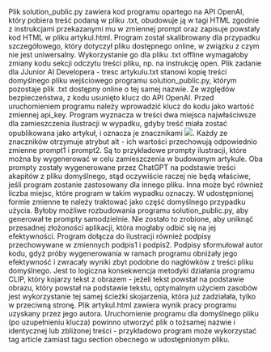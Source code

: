 Plik solution_public.py zawiera kod programu opartego na API OpenAI, który pobiera treść podaną w pliku .txt, obudowuje ją w tagi HTML zgodnie z instrukcjami przekazanymi mu w zmiennej prompt oraz zapisuje powstały kod HTML w pliku artykul.html.
Program został skalibrowany dla przypadku szczegółowego, który dotyczył pliku dostępnego online, w związku z czym nie jest uniwersalny. Wykorzystanie go dla pliku .txt offline wymagałoby zmiany kodu sekcji odczytu treści pliku, np. na instrukcję open.
Plik zadanie dla JJunior AI Developera - tresc artykulu.txt stanowi kopię treści domyślnego pliku wejściowego programu solution_public.py, którym pozostaje plik .txt dostępny online o tej samej nazwie.
Ze względów bezpieczeństwa, z kodu usunięto klucz do API OpenAI. Przed uruchomieniem programu należy wprowadzić klucz do kodu jako wartość zmiennej api_key.
Program wyznacza w treści dwa miejsca najwłaściwsze dla zamieszczenia ilustracji w wypadku, gdyby treść miała zostać opublikowana jako artykuł, i oznacza je znacznikami <img src="image_placeholder.jpg" />. Każdy ze znaczników otrzymuje atrybut alt - ich wartości przechowują odpowiednio zmienne prompt1 i prompt2.
Są to przykładowe prompty ilustracji, które można by wygenerować w celu zamieszczenia w budowanym artykule. Oba prompty zostały wygenerowane przez ChatGPT na podstawie treści akapitów z pliku domyślnego, stąd oczywiście raczej nie będą właściwe, jeśli program zostanie zastosowany dla innego pliku. Inna może być również liczba miejsc, które program w takim wypadku oznaczy. W udostępnionej formie zmienne te należy traktować jako część domyślnego przypadku użycia.
Byłoby możliwe rozbudowania programu solution_public.py, aby generował te prompty samodzielnie. Nie zostało to zrobione, aby uniknąć przesadnej złożoności aplikacji, która mogłaby odbić się na jej efektywności.
Program dołącza do ilustracji również podpisy przechowywane w zmiennych podpis1 i podpis2. Podpisy sformułował autor kodu, gdyż próby wygenerowania w ramach programu obniżały jego efektywność i zwracały wyniki zbyt podobne do nagłówków z treści pliku domyślnego. Jest to logiczna konsekwencja metodyki działania programu CLIP, który kojarzy tekst z obrazem - jeżeli tekst powstał na podstawie obrazu, który powstał na podstawie tekstu, optymalnym użyciem zasobów jest wykorzystanie tej samej ścieżki skojarzenia, która już zadziałała, tylko w przeciwną stronę.
Plik artykul.html zawiera wynik pracy programu uzyskany przez jego autora. Uruchomienie programu dla domyślnego pliku (po uzupełnieniu klucza) powinno utworzyć plik o tożsamej nazwie i identycznej lub zbliżonej treści - przykładowo program może wykorzystać tag article zamiast tagu section obecnego w udostępnionym pliku.
